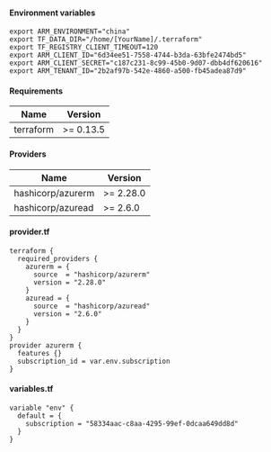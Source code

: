 #### Environment variables
```hcl
export ARM_ENVIRONMENT="china"
export TF_DATA_DIR="/home/[YourName]/.terraform"
export TF_REGISTRY_CLIENT_TIMEOUT=120
export ARM_CLIENT_ID="6d34ee51-7558-4744-b3da-63bfe2474bd5"
export ARM_CLIENT_SECRET="c187c231-8c99-45b0-9d07-dbb4df620616"
export ARM_TENANT_ID="2b2af97b-542e-4860-a500-fb45adea87d9"
```

#### Requirements
| Name | Version |
|------|---------|
| terraform | >= 0.13.5 |

#### Providers
| Name | Version |
|------|---------|
| hashicorp/azurerm | >= 2.28.0 |
| hashicorp/azuread | >= 2.6.0 |

#### provider.tf
```hcl
terraform {
  required_providers {
    azurerm = {
      source  = "hashicorp/azurerm"
      version = "2.28.0"
    }
    azuread = {
      source  = "hashicorp/azuread"
      version = "2.6.0"
    }
  }
}
provider azurerm {
  features {}
  subscription_id = var.env.subscription
}
```
#### variables.tf
```hcl
variable "env" {
  default = {
    subscription = "58334aac-c8aa-4295-99ef-0dcaa649dd8d"
  }
}
```